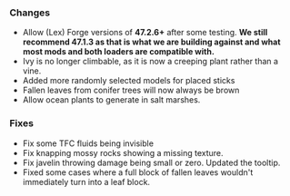### Changes

- Allow (Lex) Forge versions of **47.2.6+** after some testing. **We still recommend 47.1.3 as that is what we are building against and what most mods and both loaders are compatible with.**
- Ivy is no longer climbable, as it is now a creeping plant rather than a vine.
- Added more randomly selected models for placed sticks
- Fallen leaves from conifer trees will now always be brown
- Allow ocean plants to generate in salt marshes.

### Fixes

- Fix some TFC fluids being invisible
- Fix knapping mossy rocks showing a missing texture.
- Fix javelin throwing damage being small or zero. Updated the tooltip.
- Fixed some cases where a full block of fallen leaves wouldn't immediately turn into a leaf block.
